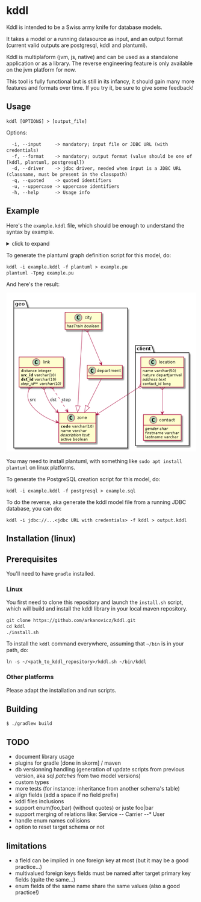 ﻿# kddl

Kddl is intended to be a Swiss army knife for database models.

It takes a model or a running datasource as input, and an output format (current valid outputs are postgresql, kddl and plantuml).

Kddl is multiplaform (jvm, js, native) and can be used as a standalone application or as a library. The reverse engineering feature is only available on the jvm platform for now.

This tool is fully functional but is still in its infancy, it should gain many more features and formats over time. If you try it, be sure to give some feedback!

## Usage

```
kddl [OPTIONS] > [output_file]
```

Options:
```
  -i, --input     -> mandatory; input file or JDBC URL (with credentials)
  -f, --format    -> mandatory; output format (value should be one of [kddl, plantuml, postgresql])
  -d, --driver    -> jdbc driver, needed when input is a JDBC URL (classname, must be present in the classpath)
  -q, --quoted    -> quoted identifiers
  -u, --uppercase -> uppercase identifiers
  -h, --help      -> Usage info

```

## Example

Here's the `example.kddl` file, which should be enough to understand the syntax by example.

<details>
  <summary>
    click to expand
  </summary>
  <div>
    <pre>
// Definition for database geo

// Supported data types:
//   boolean, integer, bigint, serial, long, float, double, numeric(*n*,*p*), money,
//   time, time_tz, date, timestamp, timestamp_tz, char, char(*n), varchar(*n*), text,
//   enum( 'value1' [,] 'value2' ...), blob, clob

// a database contains options and schemas
database geo {

  // a schema contains tables and links
  schema infra {

    // a table contains fields, either given a type or a destination table
    table zone {
      *code varchar(10)      // '*' stands for 'part of pk', otherwise pk is generated as needed
      !name varchar(50)       // '!' stands for unique
      description text?      // '?' stands for nullable field
      active boolean = false // default value
    }

    table department : zone // inherit a table from another (for engines which support table inheritance like PostgresQL)

    table city : zone { hasTrain boolean? }  // declarations can be inlined

    table link {
      distance integer
      src_id --> zone    // mandatory foreign key field
      dst_id --> zone
      hub_id --> zone? (down)   // nullable foreign key field
    }

    city *--> department (up) // plantuml arrow direction can be specified
  }

  schema client {

    table contact {
      // no primary key definition; see below
      // gender, lastname, firstname // field types are optional for plantuml (use a coma to disambiguate)
      gender char?                   // field types are mandatory for postgresql
      firstname varchar(200)
      +lastname varchar(200)         // field is indexed
    }

    table location {
      name varchar(50) = 'untitled'    // string literals use single quotes
      nature enum('depart', 'arrival') // enum types
      address text?
    }

    location *--> contact    // will generate the implicit "contact_id serial" primary key in contact
    location *--> infra.zone // foreign key referencing a table in another schema

  }

}
    </pre>
  </div>
</details>


To generate the plantuml graph definition script for this model, do:

```shell
kddl -i example.kddl -f plantuml > example.pu
plantuml -Tpng example.pu
```

And here's the result:

![example.png](https://raw.githubusercontent.com/arkanovicz/kddl/main/example.png)

You may need to install plantuml, with something like `sudo apt install plantuml` on linux platforms.

To generate the PostgreSQL creation script for this model, do:

```shell
kddl -i example.kddl -f postgresql > example.sql
```

To do the reverse, aka generate the kddl model file from a running JDBC database, you can do:

```
kddl -i jdbc://...<jdbc URL with credentials> -f kddl > output.kddl
```

## Installation (linux)

## Prerequisites

You'll need to have `gradle` installed.

### Linux

You first need to clone this repository and launch the `install.sh` script, which will build and install the kddl library in your local maven repository.

```shell
git clone https://github.com/arkanovicz/kddl.git
cd kddl
./install.sh
```

To install the `kddl` command everywhere, assuming that `~/bin` is in your path, do:

```shell
ln -s ~/<path_to_kddl_repository>/kddl.sh ~/bin/kddl
```

### Other platforms

Please adapt the installation and run scripts.

## Building

```
$ ./gradlew build
```

## TODO

- document library usage
- plugins for gradle [done in skorm] / maven
- db versionning handling (generation of update scripts from previous version, aka sql *patches* from two model versions)
- custom types
- more tests (for instance: inheritance from another schema's table)
- align fields (add a space if no field prefix)
- kddl files inclusions
- support enum(foo,bar) (without quotes) or juste foo|bar
- support merging of relations like: Service *--* Carrier --* User
- handle enum names collisions
- option to reset target schema or not

## limitations

+ a field can be implied in one foreign key at most (but it may be a good practice...)
+ multivalued foreign keys fields must be named after target primary key fields (quite the same...)
+ enum fields of the same name share the same values (also a good practice!)
